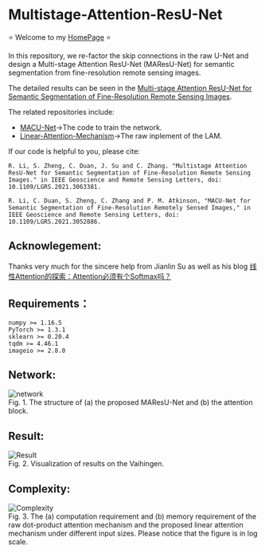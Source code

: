 # Multistage-Attention-ResU-Net

⭐ Welcome to my [HomePage](https://lironui.github.io/) ⭐ 

In this repository, we re-factor the skip connections in the raw U-Net and design a Multi-stage Attention ResU-Net (MAResU-Net) for semantic segmentation from fine-resolution remote sensing images.

The detailed results can be seen in the [Multi-stage Attention ResU-Net for Semantic Segmentation of Fine-Resolution Remote Sensing Images](https://arxiv.org/ftp/arxiv/papers/2011/2011.14302.pdf).

The related repositories include:
* [MACU-Net](https://github.com/lironui/MACU-Net)->The code to train the network.
* [Linear-Attention-Mechanism](https://github.com/lironui/Linear-Attention-Mechanism)->The raw inplement of the LAM.

If our code is helpful to you, please cite:

`R. Li, S. Zheng, C. Duan, J. Su and C. Zhang. "Multistage Attention ResU-Net for Semantic Segmentation of Fine-Resolution Remote Sensing Images." in IEEE Geoscience and Remote Sensing Letters, doi: 10.1109/LGRS.2021.3063381.`

`R. Li, C. Duan, S. Zheng, C. Zhang and P. M. Atkinson, "MACU-Net for Semantic Segmentation of Fine-Resolution Remotely Sensed Images," in IEEE Geoscience and Remote Sensing Letters, doi: 10.1109/LGRS.2021.3052886.`

Acknowlegement:
------- 
Thanks very much for the sincere help from Jianlin Su as well as his blog [线性Attention的探索：Attention必须有个Softmax吗？](https://spaces.ac.cn/archives/7546)


Requirements：
------- 
```
numpy >= 1.16.5
PyTorch >= 1.3.1
sklearn >= 0.20.4
tqdm >= 4.46.1
imageio >= 2.8.0
```

Network:
------- 
![network](https://github.com/lironui/MAResU-Net/blob/main/Fig/network.png)  
Fig. 1.  The structure of (a) the proposed MAResU-Net and (b) the attention block.

Result:
------- 
![Result](https://github.com/lironui/MAResU-Net/blob/main/Fig/result.png)  
Fig. 2. Visualization of results on the Vaihingen.

Complexity:
------- 
![Complexity](https://github.com/lironui/MAResU-Net/blob/main/Fig/complexity.png)  
Fig. 3. The (a) computation requirement and (b) memory requirement of the raw dot-product attention mechanism and the proposed linear attention mechanism under different input sizes. Please notice that the figure is in log scale.
